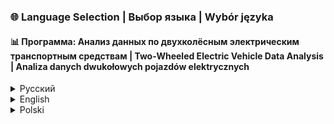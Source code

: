 ### 🌐 Language Selection | Выбор языка | Wybór języka

#### 📊 Программа: Анализ данных по двухколёсным электрическим транспортным средствам | Two-Wheeled Electric Vehicle Data Analysis | Analiza danych dwukołowych pojazdów elektrycznych

<details>
<summary>Русский</summary>
Это репозиторий содержит веб-приложение на базе Dash для анализа и визуализации данных по различным моделям двухколёсных электрических транспортных средств. Приложение предоставляет интерактивный интерфейс для сравнения различных моделей на основе таких параметров, как цена, ёмкость батареи, напряжение и мощность. Пользователи также могут сохранять сгенерированные графики в формате HTML для дальнейшего использования.

**Возможности:**
- **Интерактивные графики**: Сравнение различных моделей с помощью интерактивных точечных графиков, диаграмм размаха и столбчатых диаграмм.
- **Настраиваемые представления**: Выбор конкретных моделей для выделения и сравнения.
- **Статистический анализ**: Просмотр подробного статистического анализа, включая среднее значение, медиану, стандартное отклонение и квартили.
- **Сохранение графиков**: Сохранение сгенерированных графиков в формате HTML для последующего использования.

**Примеры графиков:**

### Сложный комбинированный анализ

![Сложный комбинированный анализ](../Program_4_Plottig/saved_graphs/example_dataset_1plot.jpg)

### Статическое сравнение - цена

![Статическое сравнение - цена](../Program_4_Plottig/saved_graphs/example_static_1plot.jpg)

**Установка:**

1. Клонируйте репозиторий:
    ```sh
    git clone https://github.com/yourusername/two-wheeled-electric-vehicle-analysis.git
    cd two-wheeled-electric-vehicle-analysis
    ```

2. Установите необходимые зависимости:
    ```sh
    pip install dash pandas plotly
    ```

3. Запустите приложение:
    ```sh
    python ploting_for_program3_e-bike.py
    ```

4. Откройте веб-браузер и перейдите по адресу `http://127.0.0.1:8050/`.

**Использование:**
- **Выбор моделей**: Используйте чек-лист слева для выбора конкретных моделей для сравнения.
- **Сохранение графиков**: Нажмите кнопку "Сохранить графики как HTML", чтобы сохранить текущий вид графика в формате HTML.
- **Просмотр статистики**: Переключайтесь между разными вкладками для просмотра статистических анализов различных параметров, таких как цена, ёмкость батареи, мощность и напряжение.

**Структура файлов:**
- `ploting_for_program3_e-bike.py`: Основной скрипт приложения.
- `saved_graphs/`: Каталог, где будут сохраняться HTML файлы графиков.
- `Program_4_Plottig/saved_graphs/example_dataset_1plot.jpg`: Пример изображения графика сложного комбинированного анализа.
- `Program_4_Plottig/saved_graphs/example_static_1plot.jpg`: Пример изображения статического сравнения графика по цене.

**Внесение изменений:**
Пожалуйста, сообщайте о проблемах, форкните репозиторий и отправляйте pull requests. Вклады приветствуются!

**Лицензия:**
Этот проект лицензирован по лицензии MIT.
</details>

<details>
<summary>English</summary>
This repository contains a Dash-based web application for analyzing and visualizing data on various models of two-wheeled electric vehicles. The application provides an interactive interface for comparing different models based on various parameters such as price, battery capacity, voltage, and power. Users can also save the generated graphs as HTML files for further use.

**Features:**
- **Interactive Graphs**: Compare different models using interactive scatter plots, box plots, and bar charts.
- **Customizable Views**: Select specific models to highlight and compare.
- **Statistical Analysis**: View detailed statistical analysis, including mean, median, standard deviation, and quartiles.
- **Save Graphs**: Save the generated graphs as HTML files for later use.

**Example Graphs:**

### Complex Combined Analysis

![Complex Combined Analysis](../Program_4_Plottig/saved_graphs/example_dataset_1plot.jpg)

### Static Comparison - Price

![Static Comparison - Price](../Program_4_Plottig/saved_graphs/example_static_1plot.jpg)

**Installation:**

1. Clone the repository:
    ```sh
    git clone https://github.com/yourusername/two-wheeled-electric-vehicle-analysis.git
    cd two-wheeled-electric-vehicle-analysis
    ```

2. Install the required dependencies:
    ```sh
    pip install dash pandas plotly
    ```

3. Run the application:
    ```sh
    python ploting_for_program3_e-bike.py
    ```

4. Open your web browser and navigate to `http://127.0.0.1:8050/`.

**Usage:**
- **Select Models**: Use the checklist on the left to select specific models for comparison.
- **Save Graphs**: Click the "Save Graphs as HTML" button to save the current view of the graph as an HTML file.
- **View Statistics**: Switch between different tabs to view statistical analyses of different parameters like price, battery capacity, power, and voltage.

**File Structure:**
- `ploting_for_program3_e-bike.py`: The main application script.
- `saved_graphs/`: Directory where saved HTML graph files will be stored.
- `Program_4_Plottig/saved_graphs/example_dataset_1plot.jpg`: Example image of a complex combined analysis graph.
- `Program_4_Plottig/saved_graphs/example_static_1plot.jpg`: Example image of a static comparison graph for price.

**Contributing:**
Feel free to submit issues, fork the repository and send pull requests. Contributions are welcome!

**License:**
This project is licensed under the MIT License.
</details>

<details>
<summary>Polski</summary>
To repozytorium zawiera aplikację internetową opartą na Dash do analizowania i wizualizacji danych dotyczących różnych modeli dwukołowych pojazdów elektrycznych. Aplikacja zapewnia interaktywny interfejs do porównywania różnych modeli na podstawie różnych parametrów, takich jak cena, pojemność baterii, napięcie i moc. Użytkownicy mogą również zapisywać wygenerowane wykresy jako pliki HTML do dalszego użytku.

**Funkcje:**
- **Interaktywne wykresy**: Porównywanie różnych modeli za pomocą interaktywnych wykresów punktowych, wykresów pudełkowych i wykresów słupkowych.
- **Dostosowywane widoki**: Wybór konkretnych modeli do wyróżnienia i porównania.
- **Analiza statystyczna**: Wyświetlanie szczegółowej analizy statystycznej, w tym średniej, mediany, odchylenia standardowego i kwartylów.
- **Zapisywanie wykresów**: Zapisywanie wygenerowanych wykresów jako plików HTML do późniejszego użytku.

**Przykłady wykresów:**

### Złożona analiza kombinowana

![Złożona analiza kombinowana](../Program_4_Plottig/saved_graphs/example_dataset_1plot.jpg)

### Statyczne porównanie - cena

![Statyczne porównanie - cena](../Program_4_Plottig/saved_graphs/example_static_1plot.jpg)

**Instalacja:**

1. Sklonuj repozytorium:
    ```sh
    git clone https://github.com/yourusername/two-wheeled-electric-vehicle-analysis.git
    cd two-wheeled-electric-vehicle-analysis
    ```

2. Zainstaluj wymagane zależności:
    ```sh
    pip install dash pandas plotly
    ```

3. Uruchom aplikację:
    ```sh
    python ploting_for_program3_e-bike.py
    ```

4. Otwórz przeglądarkę internetową i przejdź do `http://127.0.0.1:8050/`.

**Użycie:**
- **Wybór modeli**: Użyj listy kontrolnej po lewej stronie, aby wybrać konkretne modele do porównania.
- **Zapisywanie wykresów**: Kliknij przycisk "Zapisz wykresy jako HTML", aby zapisać bieżący widok wykresu jako plik HTML.
- **Wyświetlanie statystyk**: Przełączaj się między różnymi kartami, aby wyświetlić analizy statystyczne różnych parametrów, takich jak cena, pojemność baterii, moc i napięcie.

**Struktura plików:**
- `ploting_for_program3_e-bike.py`: Główny skrypt aplikacji.
- `saved_graphs/`: Katalog, w którym będą zapisywane pliki wykresów HTML.
- `Program_4_Plottig/saved_graphs/example_dataset_1plot.jpg`: Przykładowy obraz wykresu złożone

go połączonego analizy.
- `Program_4_Plottig/saved_graphs/example_static_1plot.jpg`: Przykładowy obraz wykresu statycznego porównania ceny.

**Współpraca:**
Zgłaszaj problemy, fork repozytorium i przesyłaj pull requests. Wkład jest mile widziany!

**Licencja:**
Ten projekt jest licencjonowany na licencji MIT.
</details>